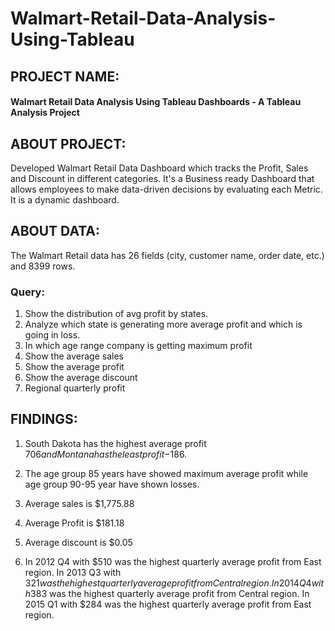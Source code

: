# Walmart-Retail-Data-Analysis-Using-Tableau

## PROJECT NAME:

#### Walmart Retail Data Analysis Using Tableau Dashboards - A Tableau Analysis Project

## ABOUT PROJECT:

Developed Walmart Retail Data Dashboard which tracks the Profit, Sales and Discount in different categories. It's a Business ready Dashboard that allows employees to make data-driven decisions by evaluating each Metric. It is a dynamic dashboard.

## ABOUT DATA:

The Walmart Retail data has 26 fields (city, customer name, order date, etc.) and 8399 rows.

### Query:
  
  1. Show the distribution of avg profit by states. 
  2. Analyze which state is generating more average profit and which is going in loss.
  3. In which age range company is getting maximum profit
  4. Show the average sales
  5. Show the average profit
  6. Show the average discount
  7. Regional quarterly profit

## FINDINGS:
  
  1. South Dakota has the highest average profit $706 and Montana has the least profit -$186.
  
  2. The age group 85 years have showed maximum average profit while age group 90-95 year have shown losses.
  
  3. Average sales is $1,775.88
  
  4. Average Profit is $181.18
  
  5. Average discount is $0.05

  6. In 2012 Q4 with $510 was the highest quarterly average profit from East region. In 2013 Q3 with $321 was the highest 
     quarterly average profit from Central region. In 2014 Q4 with$383 was the highest quarterly average profit from Central region. 
     In 2015 Q1 with $284 was the highest quarterly average profit from East region.
